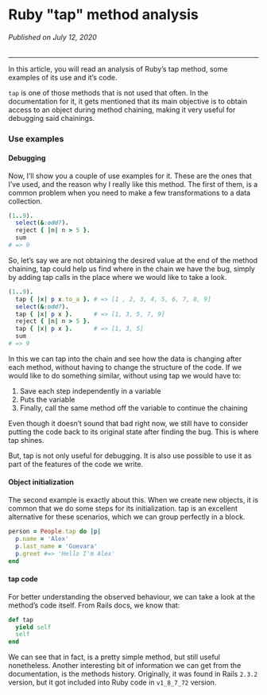 # Ruby "tap" method analysis
###### Published on July 12, 2020
---

In this article, you will read an analysis of Ruby’s tap method, some examples of its use and it’s code.

`tap` is one of those methods that is not used that often. In the documentation for it, it gets mentioned that its main objective is to obtain access to an object during method chaining, making it very useful for debugging said chainings.

### Use examples
#### Debugging
Now, I’ll show you a couple of use examples for it. These are the ones that I’ve used, and the reason why I really like this method. The first of them, is a common problem when you need to make a few transformations to a data collection.

```ruby
(1..9).
  select(&:odd?).
  reject { |n| n > 5 }.
  sum
# => 9
```

So, let’s say we are not obtaining the desired value at the end of the method chaining, tap could help us find where in the chain we have the bug, simply by adding tap calls in the place where we would like to take a look.

```ruby
(1..9).
  tap { |x| p x.to_a }. # => [1 , 2, 3, 4, 5, 6, 7, 8, 9]
  select(&:odd?).
  tap { |x| p x }.      # => [1, 3, 5, 7, 9]
  reject { |n| n > 5 }.
  tap { |x| p x }.      # => [1, 3, 5]
  sum
# => 9
```

In this we can tap into the chain and see how the data is changing after each method, without having to change the structure of the code. If we would like to do something similar, without using tap we would have to:

1. Save each step independently in a variable
1. Puts the variable
1. Finally, call the same method off the variable to continue the chaining

Even though it doesn’t sound that bad right now, we still have to consider putting the code back to its original state after finding the bug. This is where tap shines.

But, tap is not only useful for debugging. It is also use possible to use it as part of the features of the code we write.

#### Object initialization

The second example is exactly about this. When we create new objects, it is common that we do some steps for its initialization. tap is an excellent alternative for these scenarios, which we can group perfectly in a block.

```ruby
person = People.tap do |p|
  p.name = 'Alex'
  p.last_name = 'Guevara'
  p.greet #=> 'Hello I'm Alex'
end
```

#### tap code
For better understanding the observed behaviour, we can take a look at the method’s code itself. From Rails docs, we know that:

```ruby
def tap
  yield self
  self
end
```

We can see that in fact, is a pretty simple method, but still useful nonetheless. Another interesting bit of information we can get from the documentation, is the methods history. Originally, it was found in Rails `2.3.2` version, but it got included into Ruby code in `v1_8_7_72` version.

